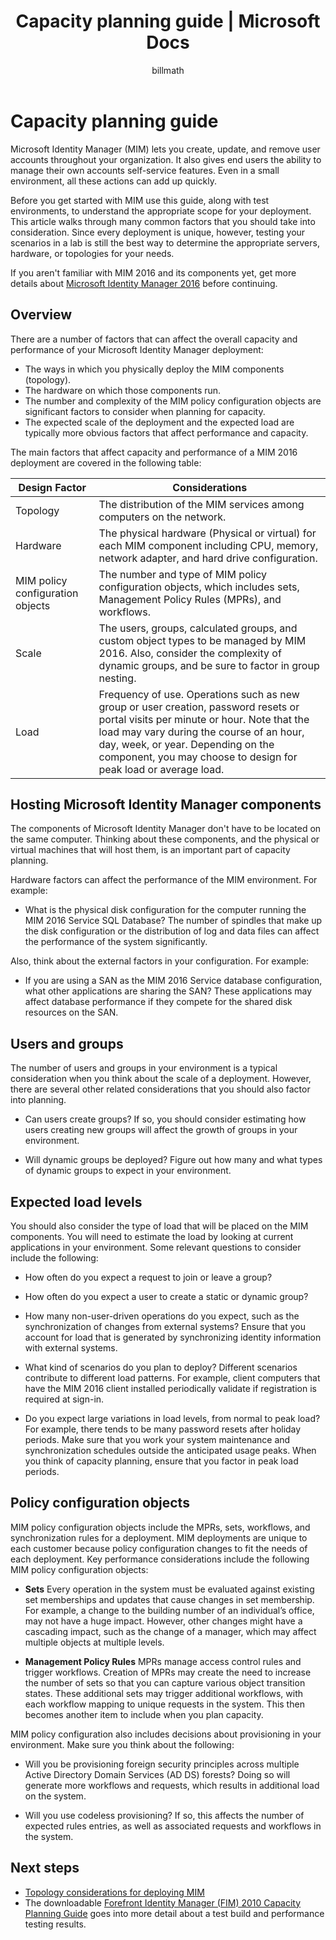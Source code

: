 ﻿---
# required metadata

title: Capacity planning guide | Microsoft Docs
description: Use this guide to understand the variables that should be considered before deploying MIM 2016, including load levels and policy decisions.
keywords:
author: billmath
ms.author: barclayn
manager: mbaldwin
ms.date: 10/12/2017
ms.topic: article
ms.service: microsoft-identity-manager
ms.technology: security
ms.assetid: 3ac5b990-1678-4996-996d-cbd84b8426b4

# optional metadata

#ROBOTS:
#audience:
#ms.devlang:
ms.reviewer: mwahl
ms.suite: ems
#ms.tgt_pltfrm:
#ms.custom:

---
# Capacity planning guide

Microsoft Identity Manager (MIM) lets you create, update, and remove user accounts throughout your organization. It also gives end users the ability to manage their own accounts self-service features. Even in a small environment, all these actions can add up quickly.

Before you get started with MIM use this guide, along with test environments, to understand the appropriate scope for your deployment. This article walks through many common factors that you should take into consideration. Since every deployment is unique, however, testing your scenarios in a lab is still the best way to determine the appropriate servers, hardware, or topologies for your needs.

If you aren't familiar with MIM 2016 and its components yet, get more details about [Microsoft Identity Manager 2016](microsoft-identity-manager-2016.md) before continuing.

## Overview

There are a number of factors that can affect the overall capacity and performance of your Microsoft Identity Manager deployment:

- The ways in which you physically deploy the MIM components (topology).
- The hardware on which those components run.
- The number and complexity of the MIM policy configuration objects are significant factors to consider when planning for capacity.
- The expected scale of the deployment and the expected load are typically more obvious factors that affect performance and capacity.

The main factors that affect capacity and performance of a MIM 2016 deployment are covered in the following table:

| Design Factor | Considerations |
| ------------- | -------------- |
| Topology | The distribution of the MIM services among computers on the network. |
| Hardware | The physical hardware (Physical or virtual) for each MIM component including CPU, memory, network adapter, and hard drive configuration. |
| MIM policy configuration objects | The number and type of MIM policy configuration objects, which includes sets, Management Policy Rules (MPRs), and workflows. |
| Scale | The users, groups, calculated groups, and custom object types to be managed by MIM 2016. Also, consider the complexity of dynamic groups, and be sure to factor in group nesting. |
| Load | Frequency of use. Operations such as new group or user creation, password resets or portal visits per minute or hour. Note that the load may vary during the course of an hour, day, week, or year. Depending on the component, you may choose to design for peak load or average load. |

## Hosting Microsoft Identity Manager components

The components of Microsoft Identity Manager don't have to be located on the same computer. Thinking about these components, and the physical or virtual machines that will host them, is an important part of capacity planning.

Hardware factors can affect the performance of the MIM environment. For example:

- What is the physical disk configuration for the computer running the MIM 2016 Service SQL Database? The number of spindles that make up the disk configuration or the distribution of log and data files can affect the performance of the system significantly.

Also, think about the external factors in your configuration. For example:

- If you are using a SAN as the MIM 2016 Service database configuration, what other applications are sharing the SAN? These applications may affect database performance if they compete for the shared disk resources on the SAN.

## Users and groups

The number of users and groups in your environment is a typical consideration when you think about the scale of a deployment. However, there are several other related considerations that you should also factor into planning.

- Can users create groups? If so, you should consider estimating how users creating new groups will affect the growth of groups in your environment.

- Will dynamic groups be deployed? Figure out how many and what types of dynamic groups to expect in your environment.

## Expected load levels

You should also consider the type of load that will be placed on the MIM components. You will need to estimate the load by looking at current applications in your environment. Some relevant questions to consider include the following:

- How often do you expect a request to join or leave a group?

- How often do you expect a user to create a static or dynamic group?

- How many non-user-driven operations do you expect, such as the synchronization of changes from external systems? Ensure that you account for load that is generated by synchronizing identity information with external systems.

- What kind of scenarios do you plan to deploy? Different scenarios contribute to different load patterns. For example, client computers that have the MIM 2016 client installed periodically validate if registration is required at sign-in.

- Do you expect large variations in load levels, from normal to peak load? For example, there tends to be many password resets after holiday periods. Make sure that you work your system maintenance and synchronization schedules outside the anticipated usage peaks. When you think of capacity planning, ensure that you factor in peak load periods.

## Policy configuration objects

MIM policy configuration objects include the MPRs, sets, workflows, and synchronization rules for a deployment. MIM deployments are unique to each customer because policy configuration changes to fit the needs of each deployment. Key performance considerations include the following MIM policy configuration objects:

- **Sets** Every operation in the system must be evaluated against existing set memberships and updates that cause changes in set membership. For example, a change to the building number of an individual’s office, may not have a huge impact. However, other changes might have a cascading impact, such as the change of a manager, which may affect multiple objects at multiple levels.

- **Management Policy Rules** MPRs manage access control rules and trigger workflows. Creation of MPRs may create the need to increase the number of sets so that you can capture various object transition states. These additional sets may trigger additional workflows, with each workflow mapping to unique requests in the system. This then becomes another item to include when you plan capacity.

MIM policy configuration also includes decisions about provisioning in your environment. Make sure you think about the following:

- Will you be provisioning foreign security principles across multiple Active Directory Domain Services (AD DS) forests? Doing so will generate more workflows and requests, which results in additional load on the system.

- Will you use codeless provisioning? If so, this affects the number of expected rules entries, as well as associated requests and workflows in the system.

## Next steps

- [Topology considerations for deploying MIM](topology-considerations.md)
- The downloadable [Forefront Identity Manager (FIM) 2010 Capacity Planning Guide](http://go.microsoft.com/fwlink/?LinkId=200180) goes into more detail about a test build and performance testing results.
